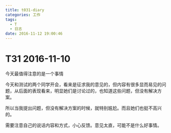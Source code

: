 ```yaml
---
title: t031-diary
categories: 工作
tags:
  - T
  - 日志
date: 2016-11-12 19:00:46
---
```

# T31 2016-11-10
今天最值得注意的是一个事情

今天和测试的两个同学开会，看来是征求我的意见的，但内容有很多显而易见的问题，从后面的表现看来，明显她们是讨论过的，也知道这些问题，但没有解决方案。

所以当我提出问题，但没有解决方案的时候，就特别尴尬。而且她们也挺不高兴的。

需要注意自己的说话内容和方式，小心反馈。意见太直，可能不是什么好事情。